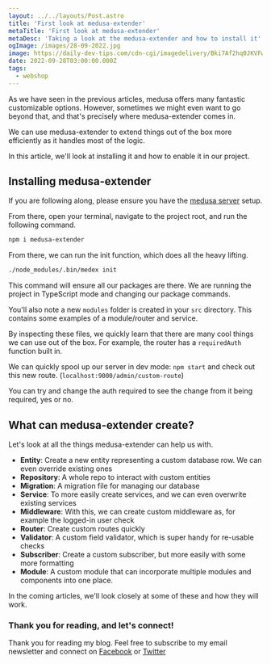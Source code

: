```yaml
---
layout: ../../layouts/Post.astro
title: 'First look at medusa-extender'
metaTitle: 'First look at medusa-extender'
metaDesc: 'Taking a look at the medusa-extender and how to install it'
ogImage: /images/28-09-2022.jpg
image: https://daily-dev-tips.com/cdn-cgi/imagedelivery/Bki7Af2hq0JKVFw1XYYMQg/b75ce48e-1b71-4110-edb6-e2d4b55ed700
date: 2022-09-28T03:00:00.000Z
tags:
  - webshop
---
```


As we have seen in the previous articles, medusa offers many fantastic customizable options.
However, sometimes we might even want to go beyond that, and that's precisely where medusa-extender comes in.

We can use medusa-extender to extend things out of the box more efficiently as it handles most of the logic.

In this article, we'll look at installing it and how to enable it in our project.

## Installing medusa-extender

If you are following along, please ensure you have the [medusa server](https://daily-dev-tips.com/posts/setting-up-the-medusa-server/) setup.

From there, open your terminal, navigate to the project root, and run the following command.

```bash
npm i medusa-extender
```

From there, we can run the init function, which does all the heavy lifting.

```bash
./node_modules/.bin/medex init
```

This command will ensure all our packages are there. We are running the project in TypeScript mode and changing our package commands.

You'll also note a new `modules` folder is created in your `src` directory.
This contains some examples of a module/router and service.

By inspecting these files, we quickly learn that there are many cool things we can use out of the box.
For example, the router has a `requiredAuth` function built in.

We can quickly spool up our server in dev mode: `npm start` and check out this new route. (`localhost:9000/admin/custom-route`)

You can try and change the auth required to see the change from it being required, yes or no.

## What can medusa-extender create?

Let's look at all the things medusa-extender can help us with.

- **Entity**: Create a new entity representing a custom database row. We can even override existing ones
- **Repository**: A whole repo to interact with custom entities
- **Migration**: A migration file for managing our database
- **Service**: To more easily create services, and we can even overwrite existing services
- **Middleware**: With this, we can create custom middleware as, for example the logged-in user check
- **Router**: Create custom routes quickly
- **Validator**: A custom field validator, which is super handy for re-usable checks
- **Subscriber**: Create a custom subscriber, but more easily with some more formatting
- **Module**: A custom module that can incorporate multiple modules and components into one place.

In the coming articles, we'll look closely at some of these and how they will work.

### Thank you for reading, and let's connect!

Thank you for reading my blog. Feel free to subscribe to my email newsletter and connect on [Facebook](https://www.facebook.com/DailyDevTipsBlog) or [Twitter](https://twitter.com/DailyDevTips1)
